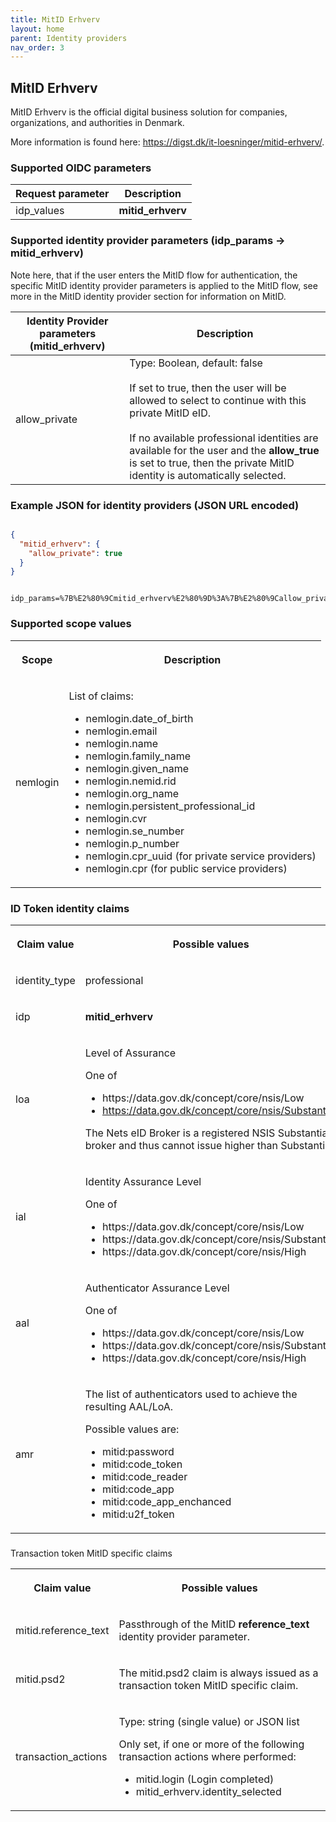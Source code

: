 ```yaml
---
title: MitID Erhverv
layout: home
parent: Identity providers
nav_order: 3
---
```


## MitID Erhverv

MitID Erhverv is the official digital business solution for companies, organizations, and authorities in Denmark.

More information is found here: <https://digst.dk/it-loesninger/mitid-erhverv/>.

### Supported OIDC parameters

| **Request parameter** | **Description** |
| --- | --- |
| idp_values | **mitid_erhverv** |

### Supported identity provider parameters (idp_params -> mitid_erhverv)

Note here, that if the user enters the MitID flow for authentication, the specific MitID identity provider parameters is applied to the MitID flow, see more in the MitID identity provider section for information on MitID.

| **Identity Provider parameters (mitid_erhverv)** | **Description** |
| --- | --- |
| allow_private | Type: Boolean, default: false<br><br>If set to true, then the user will be allowed to select to continue with this private MitID eID.<br><br>If no available professional identities are available for the user and the **allow_true** is set to true, then the private MitID identity is automatically selected. |

### Example JSON for identity providers (JSON URL encoded)

```json

{
  "mitid_erhverv": {
    "allow_private": true
  }
}

```

```

idp_params=%7B%E2%80%9Cmitid_erhverv%E2%80%9D%3A%7B%E2%80%9Callow_private%E2%80%9D%3Atrue%7D%7D

```

### Supported scope values

<table><tbody><tr><th><p><strong>Scope</strong></p></th><th><p><strong>Description</strong></p></th></tr><tr><td><p>nemlogin</p></td><td><p>List of claims:</p><ul><li>nemlogin.date_of_birth</li><li>nemlogin.email</li><li>nemlogin.name</li><li>nemlogin.family_name</li><li>nemlogin.given_name</li><li>nemlogin.nemid.rid</li><li>nemlogin.org_name</li><li>nemlogin.persistent_professional_id</li><li>nemlogin.cvr</li><li>nemlogin.se_number</li><li>nemlogin.p_number</li><li>nemlogin.cpr_uuid (for private service providers)</li><li>nemlogin.cpr (for public service providers)</li></ul></td></tr></tbody></table>

### ID Token identity claims

<table><tbody><tr><th><p><strong>Claim value</strong></p></th><th><p><strong>Possible values</strong></p></th></tr><tr><td><p>identity_type</p></td><td><p>professional</p></td></tr><tr><td><p>idp</p></td><td><p><strong>mitid_erhverv</strong></p></td></tr><tr><td><p>loa</p></td><td><p>Level of Assurance</p><p>One of</p><ul><li>https://data.gov.dk/concept/core/nsis/Low</li><li><a href="https://data.gov.dk/concept/core/nsis/Substantial">https://data.gov.dk/concept/core/nsis/Substantial</a></li></ul><p>The Nets eID Broker is a registered NSIS Substantial broker and thus cannot issue higher than Substantial.</p></td></tr><tr><td><p>ial</p></td><td><p>Identity Assurance Level</p><p>One of</p><ul><li>https://data.gov.dk/concept/core/nsis/Low</li><li>https://data.gov.dk/concept/core/nsis/Substantial</li><li>https://data.gov.dk/concept/core/nsis/High</li></ul></td></tr><tr><td><p>aal</p></td><td><p>Authenticator Assurance Level</p><p>One of</p><ul><li>https://data.gov.dk/concept/core/nsis/Low</li><li>https://data.gov.dk/concept/core/nsis/Substantial</li><li>https://data.gov.dk/concept/core/nsis/High</li></ul></td></tr><tr><td><p>amr</p></td><td><p>The list of authenticators used to achieve the resulting AAL/LoA.</p><p>Possible values are:</p><ul><li>mitid:password</li><li>mitid:code_token</li><li>mitid:code_reader</li><li>mitid:code_app</li><li>mitid:code_app_enchanced</li><li>mitid:u2f_token</li></ul></td></tr></tbody></table>

###

Transaction token MitID specific claims

<table><tbody><tr><th><p><strong>Claim value</strong></p></th><th><p><strong>Possible values</strong></p></th></tr><tr><td><p>mitid.reference_text</p></td><td><p>Passthrough of the MitID <strong>reference_text</strong> identity provider parameter.</p></td></tr><tr><td><p>mitid.psd2</p></td><td><p>The mitid.psd2 claim is always issued as a transaction token MitID specific claim.</p></td></tr><tr><td><p>transaction_actions</p></td><td><p>Type: string (single value) or JSON list</p><p>Only set, if one or more of the following transaction actions where performed:</p><ul><li>mitid.login (Login completed)</li><li>mitid_erhverv.identity_selected</li></ul></td></tr></tbody></table>
